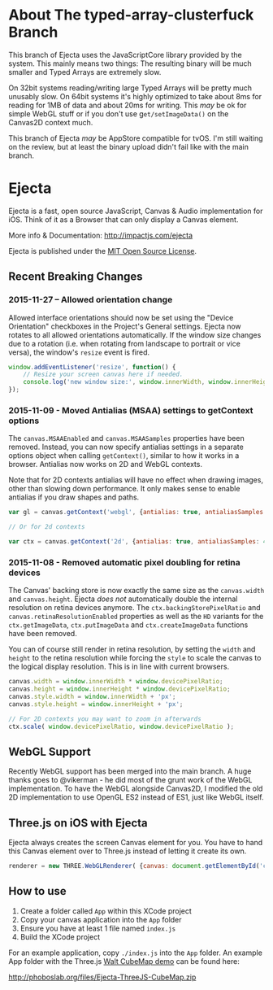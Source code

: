 # About The typed-array-clusterfuck Branch

This branch of Ejecta uses the JavaScriptCore library provided by the system. This mainly means two things: The resulting binary will be much smaller and Typed Arrays are extremely slow.

On 32bit systems reading/writing large Typed Arrays will be pretty much unusably slow. On 64bit systems it's highly optimized to take about 8ms for reading for 1MB of data and about 20ms for writing. This _may_ be ok for simple WebGL stuff or if you don't use g`et/setImageData()` on the Canvas2D context much.

This branch of Ejecta _may_ be AppStore compatible for tvOS. I'm still waiting on the review, but at least the binary upload didn't fail like with the main branch.


# Ejecta

Ejecta is a fast, open source JavaScript, Canvas & Audio implementation for iOS. Think of it as a Browser that can only display a Canvas element.

More info & Documentation: http://impactjs.com/ejecta

Ejecta is published under the [MIT Open Source License](http://opensource.org/licenses/mit-license.php).


## Recent Breaking Changes

### 2015-11-27 – Allowed orientation change

Allowed interface orientations should now be set using the "Device Orientation" checkboxes in the Project's General settings. Ejecta now rotates to all allowed orientations automatically. If the window size changes due to a rotation (i.e. when rotating from landscape to portrait or vice versa), the window's `resize` event is fired.

```javascript
window.addEventListener('resize', function() {
	// Resize your screen canvas here if needed.
	console.log('new window size:', window.innerWidth, window.innerHeight);
});
```

### 2015-11-09 - Moved Antialias (MSAA) settings to getContext options

The `canvas.MSAAEnabled` and `canvas.MSAASamples` properties have been removed. Instead, you can now specify antialias settings in a separate options object when calling `getContext()`, similar to how it works in a browser. Antialias now works on 2D and WebGL contexts.

Note that for 2D contexts antialias will have no effect when drawing images, other than slowing down performance. It only makes sense to enable antialias if you draw shapes and paths.

```javascript
var gl = canvas.getContext('webgl', {antialias: true, antialiasSamples: 4});

// Or for 2d contexts

var ctx = canvas.getContext('2d', {antialias: true, antialiasSamples: 4});
```

### 2015-11-08 - Removed automatic pixel doubling for retina devices

The Canvas' backing store is now exactly the same size as the `canvas.width` and `canvas.height`. Ejecta *does not* automatically double the internal resolution on retina devices anymore. The `ctx.backingStorePixelRatio` and `canvas.retinaResolutionEnabled` properties as well as the `HD` variants for the `ctx.getImageData`, `ctx.putImageData` and `ctx.createImageData` functions have been removed.

You can of course still render in retina resolution, by setting the `width` and `height` to the retina resolution while forcing the `style` to scale the canvas to the logical display resolution. This is in line with current browsers.

 ```javascript
canvas.width = window.innerWidth * window.devicePixelRatio;
canvas.height = window.innerHeight * window.devicePixelRatio;
canvas.style.width = window.innerWidth + 'px';
canvas.style.height = window.innerHeight + 'px';

// For 2D contexts you may want to zoom in afterwards
ctx.scale( window.devicePixelRatio, window.devicePixelRatio );
```


## WebGL Support

Recently WebGL support has been merged into the main branch. A huge thanks goes to @vikerman - he did most of the grunt work of the WebGL implementation. To have the WebGL alongside Canvas2D, I modified the old 2D implementation to use OpenGL ES2 instead of ES1, just like WebGL itself. 



## Three.js on iOS with Ejecta 

Ejecta always creates the screen Canvas element for you. You have to hand this Canvas element over to Three.js instead of letting it create its own.

```javascript
renderer = new THREE.WebGLRenderer( {canvas: document.getElementById('canvas')} );
```


## How to use

1. Create a folder called `App` within this XCode project
2. Copy your canvas application into the `App` folder
3. Ensure you have at least 1 file named `index.js`
4. Build the XCode project

For an example application, copy `./index.js` into the `App` folder. An example App folder with the Three.js [Walt CubeMap demo](http://mrdoob.github.com/three.js/examples/webgl_materials_cubemap.html) can be found here:

http://phoboslab.org/files/Ejecta-ThreeJS-CubeMap.zip
